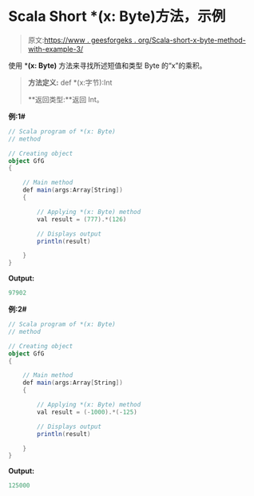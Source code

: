 # Scala Short *(x: Byte)方法，示例

> 原文:[https://www . geesforgeks . org/Scala-short-x-byte-method-with-example-3/](https://www.geeksforgeeks.org/scala-short-x-byte-method-with-example-3/)

使用 ***(x: Byte)** 方法来寻找所述短值和类型 Byte 的“x”的乘积。

> **方法定义:** def *(x:字节):Int
> 
> **返回类型:**返回 Int。

**例:1#**

```scala
// Scala program of *(x: Byte)
// method

// Creating object
object GfG
{ 

    // Main method
    def main(args:Array[String])
    {

        // Applying *(x: Byte) method 
        val result = (777).*(126)

        // Displays output
        println(result)

    }
} 
```

**Output:**

```scala
97902

```

**例:2#**

```scala
// Scala program of *(x: Byte)
// method

// Creating object
object GfG
{ 

    // Main method
    def main(args:Array[String])
    {

        // Applying *(x: Byte) method
        val result = (-1000).*(-125)

        // Displays output
        println(result)

    }
} 
```

**Output:**

```scala
125000

```